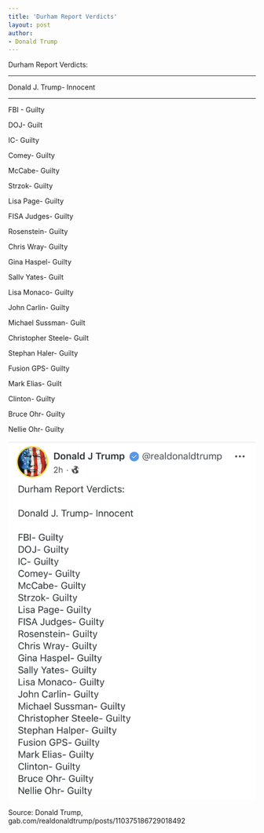 ```yaml
---
title: 'Durham Report Verdicts'
layout: post
author:
- Donald Trump
---
```


Durham Report Verdicts:

---

Donald J. Trump- Innocent

---

FBI - Guilty

DOJ- Guilt

IC- Guilty

Comey- Guilty

McCabe- Guilty

Strzok- Guilty

Lisa Page- Guilty

FISA Judges- Guilty

Rosenstein- Guilty

Chris Wray- Guilty

Gina Haspel- Guilty

Sallv Yates- Guilt

Lisa Monaco- Guilty

John Carlin- Guilty

Michael Sussman- Guilt

Christopher Steele- Guilt

Stephan Haler- Guilty

Fusion GPS- Guilty

Mark Elias- Guilt

Clinton- Guilty

Bruce Ohr- Guilty

Nellie Ohr- Guilty

![Durham Report Verdicts according to Donald Trump](/assets/2023-05-15-durham-report-verdicts.png)

Source: Donald Trump, gab.com/realdonaldtrump/posts/110375186729018492
